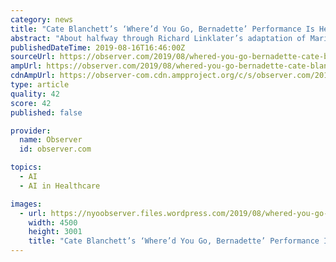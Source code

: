 ```yaml
---
category: news
title: "Cate Blanchett’s ‘Where’d You Go, Bernadette’ Performance Is Her Most Affected to Date"
abstract: "About halfway through Richard Linklater’s adaptation of Maria Semple’s best-selling novel Where’d You Go, Bernadette, an artificial intelligence ... in retail therapy through a virtual ..."
publishedDateTime: 2019-08-16T16:46:00Z
sourceUrl: https://observer.com/2019/08/whered-you-go-bernadette-cate-blanchett-review-misfire/
ampUrl: https://observer.com/2019/08/whered-you-go-bernadette-cate-blanchett-review-misfire/amp/
cdnAmpUrl: https://observer-com.cdn.ampproject.org/c/s/observer.com/2019/08/whered-you-go-bernadette-cate-blanchett-review-misfire/amp/
type: article
quality: 42
score: 42
published: false

provider:
  name: Observer
  id: observer.com

topics:
  - AI
  - AI in Healthcare

images:
  - url: https://nyoobserver.files.wordpress.com/2019/08/whered-you-go-bernadette-wygb_05043_rc_rgb.jpg?quality=80&amp;w=1200&amp;strip
    width: 4500
    height: 3001
    title: "Cate Blanchett’s ‘Where’d You Go, Bernadette’ Performance Is Her Most Affected to Date"
---
```

